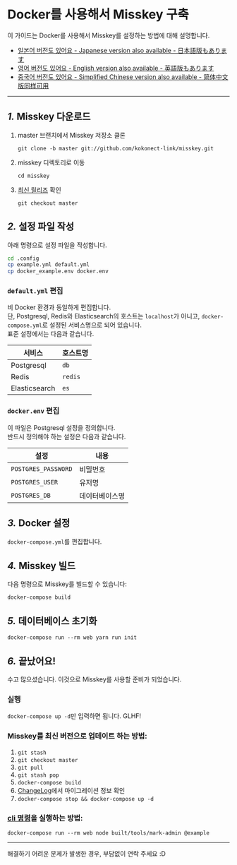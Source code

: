 Docker를 사용해서 Misskey 구축
================================================================

이 가이드는 Docker를 사용해서 Misskey를 설정하는 방법에 대해 설명합니다.

- [일본어 버전도 있어요 - Japanese version also available - 日本語版もあります](./docker.ja.md)
- [영어 버전도 있어요 - English version also available - 英語版もあります](./docker.en.md)
- [중국어 버전도 있어요 - Simplified Chinese version also available - 简体中文版同样可用](./docker.zh.md)

----------------------------------------------------------------

*1.* Misskey 다운로드
----------------------------------------------------------------
1. master 브랜치에서 Misskey 저장소 클론

	`git clone -b master git://github.com/kokonect-link/misskey.git`

2. misskey 디렉토리로 이동

	`cd misskey`

3. [최신 릴리즈](https://github.com/kokonect-link/misskey/releases/latest) 확인

	`git checkout master`

*2.* 설정 파일 작성
----------------------------------------------------------------

아래 명령으로 설정 파일을 작성합니다.

```bash
cd .config
cp example.yml default.yml
cp docker_example.env docker.env
```

### `default.yml` 편집

비 Docker 환경과 동일하게 편집합니다.  
단, Postgresql, Redis와 Elasticsearch의 호스트는 `localhost`가 아니고, `docker-compose.yml`로 설정된 서비스명으로 되어 있습니다.  
표준 설정에서는 다음과 같습니다.

| 서비스          | 호스트명  |
|---------------|---------|
| Postgresql    |`db`     |
| Redis         |`redis`  |
| Elasticsearch |`es`     |

### `docker.env` 편집

이 파일은 Postgresql 설정을 정의합니다.  
반드시 정의해야 하는 설정은 다음과 같습니다.

| 설정                 | 내용          |
|---------------------|--------------|
| `POSTGRES_PASSWORD` | 비밀번호       |
| `POSTGRES_USER`     | 유저명         |
| `POSTGRES_DB`       | 데이터베이스명   |

*3.* Docker 설정
----------------------------------------------------------------
`docker-compose.yml`를 편집합니다.

*4.* Misskey 빌드
----------------------------------------------------------------
다음 명령으로 Misskey를 빌드할 수 있습니다:

`docker-compose build`

*5.* 데이터베이스 초기화
----------------------------------------------------------------
``` shell
docker-compose run --rm web yarn run init
```

*6.* 끝났어요!
----------------------------------------------------------------
수고 많으셨습니다. 이것으로 Misskey를 사용할 준비가 되었습니다.

### 실행
`docker-compose up -d`만 입력하면 됩니다. GLHF!

### Misskey를 최신 버전으로 업데이트 하는 방법:
1. `git stash`
2. `git checkout master`
3. `git pull`
4. `git stash pop`
5. `docker-compose build`
6. [ChangeLog](../CHANGELOG.md)에서 마이그레이션 정보 확인
7. `docker-compose stop && docker-compose up -d`

### [cli 명령](manage.ko.md)을 실행하는 방법:
`docker-compose run --rm web node built/tools/mark-admin @example`

----------------------------------------------------------------

해결하기 어려운 문제가 발생한 경우, 부담없이 연락 주세요 :D
